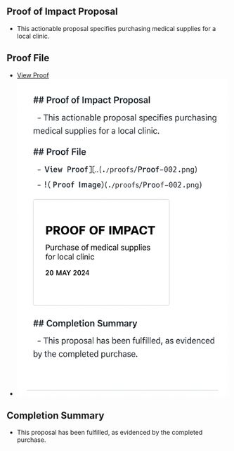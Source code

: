 ## Proof of Impact Proposal

- This actionable proposal specifies purchasing medical supplies for a local clinic.

## Proof File

- [View Proof](../Proof-002.png)
- ![Proof Image](../Proof-002.png)

## Completion Summary

- This proposal has been fulfilled, as evidenced by the completed purchase.
